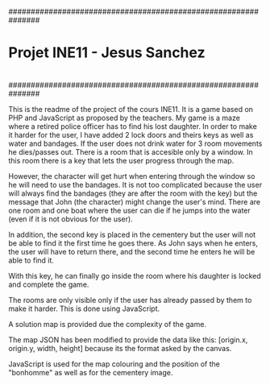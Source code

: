 ###############################################################
#															  #
#				Projet INE11 - Jesus Sanchez				  #					
#															  #
###############################################################


This is the readme of the project of the cours INE11. It is a game based on PHP and JavaScript as proposed by the teachers.
My game is a maze where a retired police officer has to find his lost daughter. In order to make it harder for the user, I have added 2 lock doors and theirs keys as well as water and bandages.
If the user does not drink water for 3 room movements he dies/passes out. There is a room that is accesible only by a window. In this room there is a key that lets the user progress through the map. 

However, the character will get hurt when entering through the window so he will need to use the bandages. It is not too complicated because the user will always find the bandages (they are after the room with the key) but the message that John (the character) might change the user's mind. There are one room and one boat where the user can die if he jumps into the water (even if it is not obvious for the user).

In addition, the second key is placed in the cementery but the user will not be able to find it the first time he goes there. As John says when he enters, the user will have to return there, and the second time he enters he will be able to find it. 

With this key, he can finally go inside the room where his daughter is locked and complete the game.

The rooms are only visible only if the user has already passed by them to make it harder. This is done using JavaScript.

A solution map is provided due the complexity of the game.

The map JSON has been modified to provide the data like this: [origin.x, origin.y, width, height] because its the format asked by the canvas.

JavaScript is used for the map colouring and the position of the "bonhomme" as well as for the cementery image.
